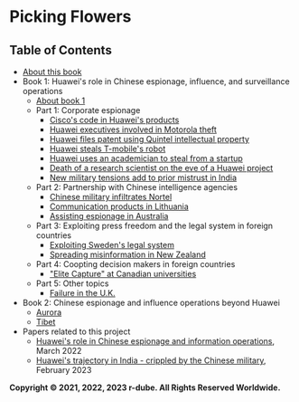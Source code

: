
# Picking Flowers
## Table of Contents
* [About this book](about.md)
* Book 1: Huawei's role in Chinese espionage, influence, and surveillance operations
  * [About book 1](about-1.md)
  * Part 1: Corporate espionage
    * [Cisco's code in Huawei's products](cisco.md)
    * [Huawei executives involved in Motorola theft](motorola.md)
    * [Huawei files patent using Quintel intellectual property](quintel.md)
    * [Huawei steals T-mobile's robot](tmobile.md)
    * [Huawei uses an academician to steal from a startup](cnex.md)
    * [Death of a research scientist on the eve of a Huawei project](ime.md)
    * [New military tensions add to prior mistrust in India](india.md)
  * Part 2: Partnership with Chinese intelligence agencies
    * [Chinese military infiltrates Nortel](nortel.md)
    * [Communication products in Lithuania](lithuania.md)
    * [Assisting espionage in Australia](australia.md)
  * Part 3: Exploiting press freedom and the legal system in foreign countries
    * [Exploiting Sweden's legal system](sweden.md)
    * [Spreading misinformation in New Zealand](nz.md)
  * Part 4: Coopting decision makers in foreign countries
    * ["Elite Capture" at Canadian universities](canada-univ.md)
  * Part 5: Other topics
    * [Failure in the U.K.](uk.md)
* Book 2: Chinese espionage and influence operations beyond Huawei
  * [Aurora](aurora.md)
  * [Tibet](tibet.md)
* Papers related to this project
  * [Huawei's role in Chinese espionage and information operations](http://dx.doi.org/10.13140/RG.2.2.35835.18724), March 2022
  * [Huawei's trajectory in India - crippled by the Chinese military](http://dx.doi.org/10.13140/RG.2.2.28208.23047), February 2023

**Copyright © 2021, 2022, 2023 r-dube. All Rights Reserved Worldwide.**
